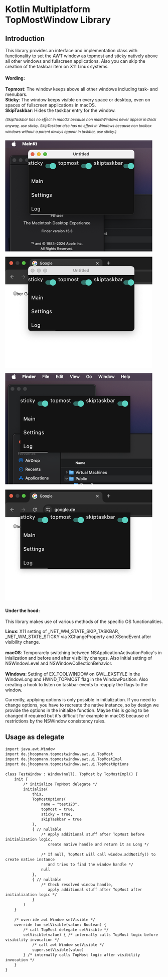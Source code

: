 # Kotlin Multiplatform TopMostWindow Library

## Introduction
This library provides an interface and implementation class with functionality to set the AWT window as topmost and sticky natively above all other windows and fullscreen applications. Also you can skip the creation of the taskbar item on X11 Linux systems.

#### Wording:

**Topmost**: The window keeps above all other windows including task- and menubars. \
**Sticky**: The window keeps visible on every space or desktop, even on spaces of fullscreen applications in macOS. \
**SkipTaskbar**: Hides the taskbar entry for the window.

 *<sup>(SkipTaskbar has no effect in macOS because non mainWindows never appear in Dock anyway, use sticky.
 SkipTaskbar also has no effect in Windows because non toolbox windows without a parent always appear in taskbar, use sticky.) </sub>*


![TopMost as decorated on desktop space.](/doc/img/topmost-decorated.png)

![TopMost as decorated on foreign application  fullscreen space.](/doc/img/topmost-decorated-fullscreen.png)

![TopMost as undecorated on desktop space.](/doc/img/topmost.png)

![TopMost as undecorated on foreign application  fullscreen space.](/doc/img/topmost-fullscreen.png)


#### Under the hood:

This library makes use of various methods of the specific OS functionalities.

**Linux**: X11 setting of _NET_WM_STATE_SKIP_TASKBAR, _NET_WM_STATE_STICKY via XChangeProperty and XSendEvent after visibility change. \
\
**macOS**: Temporarely switching between NSApplicationActivationPolicy's in inialization and before and after visibility changes. Also initial setting of NSWindowLevel and NSWindowCollectionBehavior. \
\
**Windows**: Setting of EX_TOOLWINDOW on GWL_EXSTYLE in the WindowLong and HWND_TOPMOST flag in the WindowPosition. Also creating a hook to listen on taskbar events to reapply the flags to the window.

Currently, applying options is only possible in initialization. If you need to change options, you have to recreate the native instance, so by design we provide the options in the initialize function. Maybe this is going to be changed if required but it's difficult for example in macOS because of restrictions by the NSWindow consistency rules.



## Usage as delegate

```
import java.awt.Window
import de.jhoopmann.topmostwindow.awt.ui.TopMost
import de.jhoopmann.topmostwindow.awt.ui.TopMostImpl
import de.jhoopmann.topmostwindow.awt.ui.TopMostOptions

class TestWindow : Window(null), TopMost by TopMostImpl() {
    init {
        /* initialize TopMost delegate */
        initialize(
            this,
            TopMostOptions(
                name = "test123",
                topMost = true,
                sticky = true,
                skipTaskbar = true
            ),
            { // nullable
                /* Apply additional stuff after TopMost before initialization logic,
                   create native handle and return it as Long */

                /* If null, TopMost will call window.addNotify() to create native instance
                   and tries to find the window handle */
                null
            },
            { // nullable
                /* Check resolved window handle,
                   apply additional stuff after TopMost after initialization logic */
            }
        )
    }

    /* override awt Window setVisible */
    override fun setVisible(value: Boolean) {
        /* call TopMost delegate setVisible */
        setVisible(value) { /* internally calls TopMost logic before visibility invocation */
            /* call awt Window setVisible */
            super.setVisible(value)
        } /* internally calls TopMost logic after visibility invocation */
    }
}
```